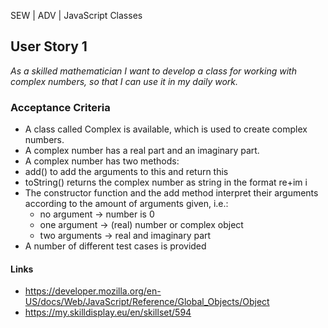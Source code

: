 SEW | ADV | JavaScript Classes

## User Story 1
*As a skilled mathematician I want to develop a class for working with complex numbers, so that I can use it in my daily work.*

### Acceptance Criteria
- A class called Complex is available, which is used to create complex numbers.
- A complex number has a real part and an imaginary part.
- A complex number has two methods:
 - add() to add the arguments to this and return this
 - toString() returns the complex number as string in the format re+im i
- The constructor function and the add method interpret their arguments according to the amount of arguments given, i.e.:
  - no argument -> number is 0
  - one argument -> (real) number or complex object
  - two arguments -> real and imaginary part
- A number of different test cases is provided

#### Links
- https://developer.mozilla.org/en-US/docs/Web/JavaScript/Reference/Global_Objects/Object
- https://my.skilldisplay.eu/en/skillset/594

